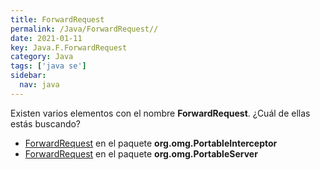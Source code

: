 ```yaml
---
title: ForwardRequest
permalink: /Java/ForwardRequest//
date: 2021-01-11
key: Java.F.ForwardRequest
category: Java
tags: ['java se']
sidebar: 
  nav: java
---
```


Existen varios elementos con el nombre **ForwardRequest**. ¿Cuál de ellas estás buscando?
<ul>
<li><a href="/Java/ForwardRequest-org-omg-PortableInterceptor/">ForwardRequest</a> en el paquete <strong>org.omg.PortableInterceptor</strong></li>
<li><a href="/Java/ForwardRequest-org-omg-PortableServer/">ForwardRequest</a> en el paquete <strong>org.omg.PortableServer</strong></li>
<ul>
